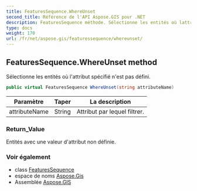 ```yaml
---
title: FeaturesSequence.WhereUnset
second_title: Référence de l'API Aspose.GIS pour .NET
description: FeaturesSequence méthode. Sélectionne les entités où lattribut spécifié nest pas défini.
type: docs
weight: 170
url: /fr/net/aspose.gis/featuressequence/whereunset/
---
```

## FeaturesSequence.WhereUnset method

Sélectionne les entités où l'attribut spécifié n'est pas défini.

```csharp
public virtual FeaturesSequence WhereUnset(string attributeName)
```

| Paramètre | Taper | La description |
| --- | --- | --- |
| attributeName | String | Attribut par lequel filtrer. |

### Return_Value

Entités avec une valeur d'attribut non définie.

### Voir également

* class [FeaturesSequence](../)
* espace de noms [Aspose.Gis](../../featuressequence/)
* Assemblée [Aspose.GIS](../../../)


